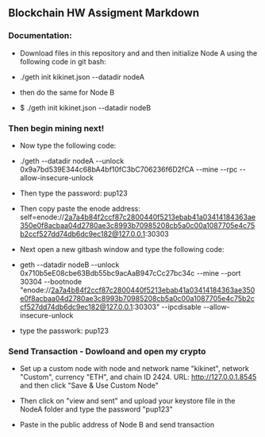 ## Blockchain HW Assigment Markdown

### Documentation:

* Download files in this repository and and then initialize Node A using the following code in git bash:


* ./geth init kikinet.json --datadir nodeA 

* then do the same for Node B

* $ ./geth init kikinet.json --datadir nodeB

### Then begin mining next!


* Now type the following code:

* ./geth --datadir nodeA --unlock 0x9a7bd539E344c68bA4bf10fC3bC706236f6D2fCA --mine --rpc --allow-insecure-unlock

* Then type the password: pup123

* Then copy paste the enode address: self=enode://2a7a4b84f2ccf87c2800440f5213ebab41a03414184363ae350e0f8acbaa04d2780ae3c8993b70985208cb5a0c00a1087705e4c75b2ccf527dd74db6dc9ec182@127.0.0.1:30303

* Next open a new gitbash window and type the following code:

* geth --datadir nodeB --unlock 0x710b5eE08cbe63Bdb55bc9acAaB947cCc27bc34c --mine --port 30304 --bootnode "enode://2a7a4b84f2ccf87c2800440f5213ebab41a03414184363ae350e0f8acbaa04d2780ae3c8993b70985208cb5a0c00a1087705e4c75b2ccf527dd74db6dc9ec182@127.0.0.1:30303" --ipcdisable  --allow-insecure-unlock

* type the passwork: pup123

### Send Transaction - Dowloand and open my crypto


* Set up a custom node with node and network name "kikinet", network "Custom", currency "ETH", and chain ID 2424. URL: http://127.0.0.1.8545 and then click "Save & Use Custom Node"


* Then click on "view and sent" and upload your keystore file in the NodeA folder and type the password "pup123" 

* Paste in the public address of Node B and send transaction
